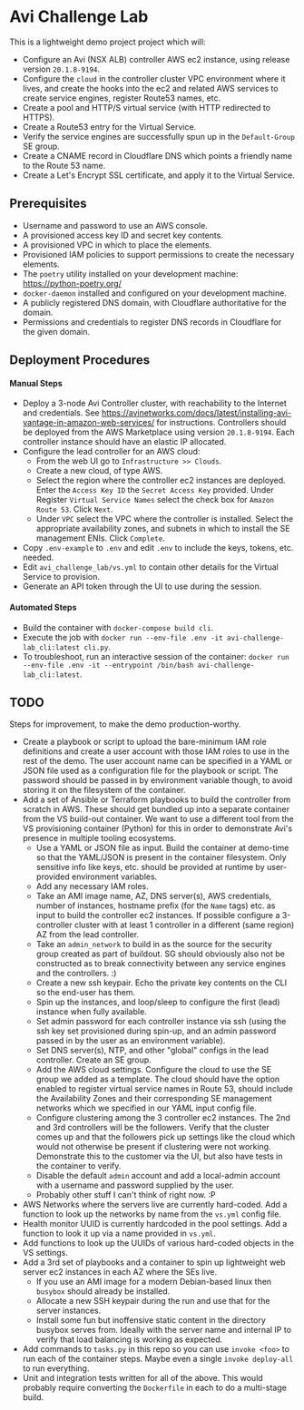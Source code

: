 # Avi Challenge Lab
This is a lightweight demo project project which will:
- Configure an Avi (NSX ALB) controller AWS ec2 instance, using release version `20.1.8-9194`.
- Configure the `cloud` in the controller cluster VPC environment where it lives, and create the hooks into the ec2 and related AWS services to create service engines, register Route53 names, etc.
- Create a pool and HTTP/S virtual service (with HTTP redirected to HTTPS).
- Create a Route53 entry for the Virtual Service.
- Verify the service engines are successfully spun up in the `Default-Group` SE group.
- Create a CNAME record in Cloudflare DNS which points a friendly name to the Route 53 name.
- Create a Let's Encrypt SSL certificate, and apply it to the Virtual Service.

## Prerequisites
- Username and password to use an AWS console.
- A provisioned access key ID and secret key contents.
- A provisioned VPC in which to place the elements.
- Provisioned IAM policies to support permissions to create the necessary elements.
- The `poetry` utility installed on your development machine: https://python-poetry.org/
- `docker-daemon` installed and configured on your development machine.
- A publicly registered DNS domain, with Cloudflare authoritative for the domain.
- Permissions and credentials to register DNS records in Cloudflare for the given domain.

## Deployment Procedures
#### Manual Steps
- Deploy a 3-node Avi Controller cluster, with reachability to the Internet and credentials. See https://avinetworks.com/docs/latest/installing-avi-vantage-in-amazon-web-services/ for instructions. Controllers should be deployed from the AWS Marketplace using version `20.1.8-9194`. Each controller instance should have an elastic IP allocated.
- Configure the lead controller for an AWS cloud: 
    - From the web UI go to `Infrastructure >> Clouds`.
    - Create a new cloud, of type AWS.
    - Select the region where the controller ec2 instances are deployed. Enter the `Access Key ID` the `Secret Access Key` provided. Under Register `Virtual Service Names` select the check box for `Amazon Route 53`. Click `Next`.
    - Under `VPC` select the VPC where the controller is installed. Select the appropriate availability zones, and subnets in which to install the SE management ENIs. Click `Complete`.
- Copy `.env-example` to `.env` and edit `.env` to include the keys, tokens, etc. needed.
- Edit `avi_challenge_lab/vs.yml` to contain other details for the Virtual Service to provision.
- Generate an API token through the UI to use during the session.

#### Automated Steps
- Build the container with `docker-compose build cli`.
- Execute the job with `docker run --env-file .env -it avi-challenge-lab_cli:latest cli.py`.
- To troubleshoot, run an interactive session of the container: `docker run --env-file .env -it --entrypoint /bin/bash avi-challenge-lab_cli:latest`.

## TODO
Steps for improvement, to make the demo production-worthy.
- Create a playbook or script to upload the bare-minimum IAM role definitions and create a user account with those IAM roles to use in the rest of the demo. The user account name can be specified in a YAML or JSON file used as a configuration file for the playbook or script. The password should be passed in by environment variable though, to avoid storing it on the filesystem of the container.
- Add a set of Ansible or Terraform playbooks to build the controller from scratch in AWS. These should get bundled up into a separate container from the VS build-out container. We want to use a different tool from the VS provisioning container (Python) for this in order to demonstrate Avi's presence in multiple tooling ecosystems.
    - Use a YAML or JSON file as input. Build the container at demo-time so that the YAML/JSON is present in the container filesystem. Only sensitive info like keys, etc. should be provided at runtime by user-provided environment variables.
    - Add any necessary IAM roles.
    - Take an AMI image name, AZ, DNS server(s), AWS credentials, number of instances, hostname prefix (for the `Name` tags) etc. as input to build the controller ec2 instances. If possible configure a 3-controller cluster with at least 1 controller in a different (same region) AZ from the lead controller.
    - Take an `admin_network` to build in as the source for the security group created as part of buildout. SG should obviously also not be constructed as to break connectivity between any service engines and the controllers. :)
    - Create a new ssh keypair. Echo the private key contents on the CLI so the end-user has them.
    - Spin up the instances, and loop/sleep to configure the first (lead) instance when fully available.
    - Set admin password for each controller instance via ssh (using the ssh key set provisioned during spin-up, and an admin password passed in by the user as an environment variable).
    - Set DNS server(s), NTP, and other "global" configs in the lead controller. Create an SE group.
    - Add the AWS cloud settings. Configure the cloud to use the SE group we added as a template. The cloud should have the option enabled to register virtual service names in Route 53, should include the Availability Zones and their corresponding SE management networks which we specified in our YAML input config file.
    - Configure clustering among the 3 controller ec2 instances. The 2nd and 3rd controllers will be the followers. Verify that the cluster comes up and that the followers pick up settings like the cloud which would not otherwise be present if clustering were not working. Demonstrate this to the customer via the UI, but also have tests in the container to verify.
    - Disable the default `admin` account and add a local-admin account with a username and password supplied by the user.
    - Probably other stuff I can't think of right now. :P
- AWS Networks where the servers live are currently hard-coded. Add a function to look up the networks by name from the `vs.yml` config file.
- Health monitor UUID is currently hardcoded in the pool settings. Add a function to look it up via a name provided in `vs.yml`.
- Add functions to look up the UUIDs of various hard-coded objects in the VS settings.
- Add a 3rd set of playbooks and a container to spin up lightweight web server ec2 instances in each AZ where the SEs live.
    - If you use an AMI image for a modern Debian-based linux then `busybox` should already be installed.
    - Allocate a new SSH keypair during the run and use that for the server instances.
    - Install some fun but inoffensive static content in the directory busybox serves from. Ideally with the server name and internal IP to verify that load balancing is working as expected.
- Add commands to `tasks.py` in this repo so you can use `invoke <foo>` to run each of the container steps. Maybe even a single `invoke deploy-all` to run everything.
- Unit and integration tests written for all of the above. This would probably require converting the `Dockerfile` in each to do a multi-stage build.


